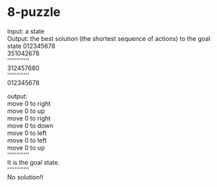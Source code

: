 # 8-puzzle
Input: a state  
Output: the best solution (the shortest sequence of actions) to the goal state 012345678  
351042678  
''''''''''''  
312457680  
''''''''''''  
012345678  

output:  
move 0 to right  
move 0 to up  
move 0 to right  
move 0 to down  
move 0 to left  
move 0 to left  
move 0 to up  
''''''''''''  
It is the goal state.  
''''''''''''  
No solution!!
